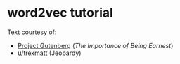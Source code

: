 # word2vec tutorial

Text courtesy of:
- [Project Gutenberg](https://www.gutenberg.org/ebooks/844) (*The Importance of Being Earnest*)
- [u/trexmatt](https://www.reddit.com/r/datasets/comments/1uyd0t/200000_jeopardy_questions_in_a_json_file/) (Jeopardy)
